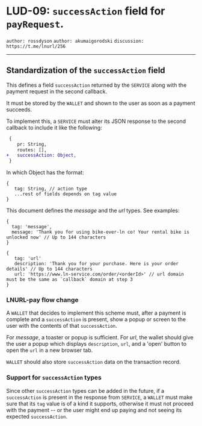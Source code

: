 LUD-09: `successAction` field for `payRequest`.
===============================================

`author: rossdyson` `author: akumaigorodski` `discussion: https://t.me/lnurl/256`

---

## Standardization of the `successAction` field

This defines a field `successAction` returned by the `SERVICE` along with the payment request in the second callback.

It must be stored by the `WALLET` and shown to the user as soon as a payment succeeds.

To implement this, a `SERVICE` must alter its JSON response to the second callback to include it like the following:

```diff
 {
 	pr: String,
 	routes: [],
+   successAction: Object,
 }
```

In which Object has the format:

```
{
   tag: String, // action type
   ...rest of fields depends on tag value
}
```

This document defines the _message_ and the _url_ types. See examples:

```
{
  tag: 'message',
  message: 'Thank you for using bike-over-ln co! Your rental bike is unlocked now' // Up to 144 characters
}
```

```
{
   tag: 'url'
   description: 'Thank you for your purchase. Here is your order details' // Up to 144 characters
   url: 'https://www.ln-service.com/order/<orderId>' // url domain must be the same as `callback` domain at step 3
}
```

### LNURL-pay flow change

A `WALLET` that decides to implement this scheme must, after a payment is complete and a `successAction` is present, show a popup or screen to the user with the contents of that `successAction`.

For _message_, a toaster or popup is sufficient. For _url_, the wallet should give the user a popup which displays `description`, `url`, and a 'open' button to open the `url` in a new browser tab.

`WALLET` should also store `successAction` data on the transaction record.

### Support for `successAction` types

Since other `successAction` types can be added in the future, if a `successAction` is present in the response from `SERVICE`, a `WALLET` must make sure that its `tag` value is of a kind it supports, otherwise it must not proceed with the payment -- or the user might end up paying and not seeing its expected `successAction`.
